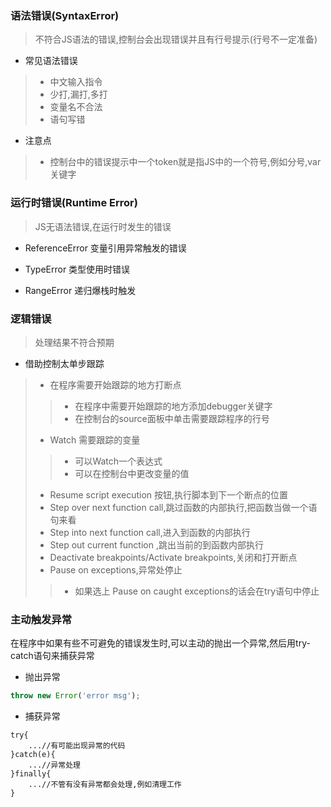 ### 语法错误(SyntaxError)
> 不符合JS语法的错误,控制台会出现错误并且有行号提示(行号不一定准备)

* 常见语法错误

> * 中文输入指令
> * 少打,漏打,多打
> * 变量名不合法
> * 语句写错 

* 注意点

> * 控制台中的错误提示中一个token就是指JS中的一个符号,例如分号,var关键字


### 运行时错误(Runtime Error)
> JS无语法错误,在运行时发生的错误

* ReferenceError 变量引用异常触发的错误

* TypeError 类型使用时错误

* RangeError 递归爆栈时触发

### 逻辑错误

> 处理结果不符合预期

* 借助控制太单步跟踪

> * 在程序需要开始跟踪的地方打断点
>> * 在程序中需要开始跟踪的地方添加debugger关键字
>> * 在控制台的source面板中单击需要跟踪程序的行号
> * Watch 需要跟踪的变量
>> * 可以Watch一个表达式 
>> * 可以在控制台中更改变量的值
> * Resume script execution 按钮,执行脚本到下一个断点的位置
> * Step over next function call,跳过函数的内部执行,把函数当做一个语句来看 
> * Step into next function call,进入到函数的内部执行
> * Step out current function ,跳出当前的到函数内部执行
> * Deactivate breakpoints/Activate breakpoints,关闭和打开断点
> * Pause on exceptions,异常处停止
>> * 如果选上 Pause on caught exceptions的话会在try语句中停止 

### 主动触发异常
在程序中如果有些不可避免的错误发生时,可以主动的抛出一个异常,然后用try-catch语句来捕获异常

* 抛出异常

```javascript
throw new Error('error msg');
```

* 捕获异常
```
try{
    ...//有可能出现异常的代码
}catch(e){
    ...//异常处理
}finally{
    ...//不管有没有异常都会处理,例如清理工作
}


